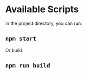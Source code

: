 # Available Scripts

In the project directory, you can run:

## `npm start`

Or build:

## `npm run build`
